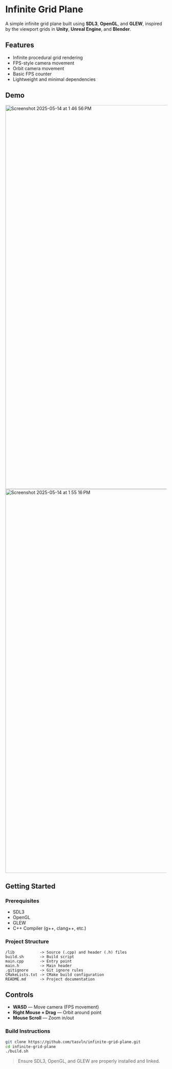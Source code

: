 # Infinite Grid Plane

A simple infinite grid plane built using **SDL3**, **OpenGL**, and **GLEW**, inspired by the viewport grids in **Unity**, **Unreal Engine**, and **Blender**.

## Features
- Infinite procedural grid rendering
- FPS-style camera movement
- Orbit camera movement
- Basic FPS counter
- Lightweight and minimal dependencies

## Demo

<img width="1200" alt="Screenshot 2025-05-14 at 1 46 56 PM" src="https://github.com/user-attachments/assets/e0d565c6-1ea4-4a2e-b219-10d6a3150984" />

<img width="1200" alt="Screenshot 2025-05-14 at 1 55 16 PM" src="https://github.com/user-attachments/assets/624e6254-9dfc-40cd-a0a7-17d9f7dfa322" />

## Getting Started

### Prerequisites
- SDL3
- OpenGL
- GLEW
- C++ Compiler (g++, clang++, etc.)

### Project Structure
```
/lib           -> Source (.cpp) and header (.h) files
build.sh       -> Build script
main.cpp       -> Entry point
main.h         -> Main header
.gitignore     -> Git ignore rules
CMakeLists.txt -> CMake build configuration
README.md      -> Project documentation
```

## Controls
- **WASD** — Move camera (FPS movement)
- **Right Mouse + Drag** — Orbit around point
- **Mouse Scroll** — Zoom in/out

### Build Instructions
```bash
git clone https://github.com/tasvln/infinite-grid-plane.git
cd infinite-grid-plane
./build.sh
```
> Ensure SDL3, OpenGL, and GLEW are properly installed and linked.
